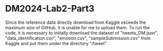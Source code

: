 # DM2024-Lab2-Part3

Since the reference data directly download from Kaggle exceeds the maximum size of GitHub, it is unable for me to upload them. To run the code, it is necessary to initially download the dataset of "tweets_DM.json", "data_identification.csv", "emotion.csv", "sampleSubmission.csv" from Kaggle and put them under the directory "/tweet".
